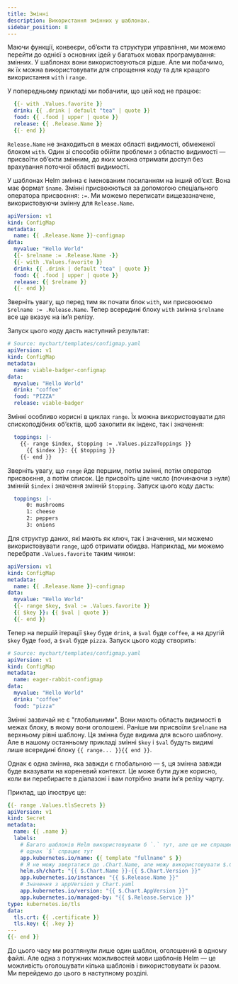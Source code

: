 ```yaml
---
title: Змінні
description: Використання змінних у шаблонах.
sidebar_position: 8
---
```


Маючи функції, конвеєри, обʼєкти та структури управління, ми можемо перейти до однієї з основних ідей у багатьох мовах програмування: змінних. У шаблонах вони використовуються рідше. Але ми побачимо, як їх можна використовувати для спрощення коду та для кращого використання `with` і `range`.

У попередньому прикладі ми побачили, що цей код не працює:

```yaml
  {{- with .Values.favorite }}
  drink: {{ .drink | default "tea" | quote }}
  food: {{ .food | upper | quote }}
  release: {{ .Release.Name }}
  {{- end }}
```

`Release.Name` не знаходиться в межах області видимості, обмеженої блоком `with`. Один зі способів обійти проблеми з областю видимості — присвоїти обʼєкти змінним, до яких можна отримати доступ без врахування поточної області видимості.

У шаблонах Helm змінна є іменованим посиланням на інший обʼєкт. Вона має формат `$name`. Змінні присвоюються за допомогою спеціального оператора присвоєння: `:=`. Ми можемо переписати вищезазначене, використовуючи змінну для `Release.Name`.

```yaml
apiVersion: v1
kind: ConfigMap
metadata:
  name: {{ .Release.Name }}-configmap
data:
  myvalue: "Hello World"
  {{- $relname := .Release.Name -}}
  {{- with .Values.favorite }}
  drink: {{ .drink | default "tea" | quote }}
  food: {{ .food | upper | quote }}
  release: {{ $relname }}
  {{- end }}
```

Зверніть увагу, що перед тим як почати блок `with`, ми присвоюємо `$relname := .Release.Name`. Тепер всередині блоку `with` змінна `$relname` все ще вказує на імʼя релізу.

Запуск цього коду дасть наступний результат:

```yaml
# Source: mychart/templates/configmap.yaml
apiVersion: v1
kind: ConfigMap
metadata:
  name: viable-badger-configmap
data:
  myvalue: "Hello World"
  drink: "coffee"
  food: "PIZZA"
  release: viable-badger
```

Змінні особливо корисні в циклах `range`. Їх можна використовувати для спископодібних обʼєктів, щоб захопити як індекс, так і значення:

```yaml
  toppings: |-
    {{- range $index, $topping := .Values.pizzaToppings }}
      {{ $index }}: {{ $topping }}
    {{- end }}
```

Зверніть увагу, що `range` йде першим, потім змінні, потім оператор присвоєння, а потім список. Це присвоїть ціле число (починаючи з нуля) змінній `$index` і значення змінній `$topping`. Запуск цього коду дасть:

```yaml
  toppings: |-
      0: mushrooms
      1: cheese
      2: peppers
      3: onions
```

Для структур даних, які мають як ключ, так і значення, ми можемо використовувати `range`, щоб отримати обидва. Наприклад, ми можемо перебрати `.Values.favorite` таким чином:

```yaml
apiVersion: v1
kind: ConfigMap
metadata:
  name: {{ .Release.Name }}-configmap
data:
  myvalue: "Hello World"
  {{- range $key, $val := .Values.favorite }}
  {{ $key }}: {{ $val | quote }}
  {{- end }}
```

Тепер на першій ітерації `$key` буде `drink`, а `$val` буде `coffee`, а на другій `$key` буде `food`, а `$val` буде `pizza`. Запуск цього коду створить:

```yaml
# Source: mychart/templates/configmap.yaml
apiVersion: v1
kind: ConfigMap
metadata:
  name: eager-rabbit-configmap
data:
  myvalue: "Hello World"
  drink: "coffee"
  food: "pizza"
```

Змінні зазвичай не є "глобальними". Вони мають область видимості в межах блоку, в якому вони оголошені. Раніше ми присвоїли `$relname` на верхньому рівні шаблону. Ця змінна буде видима для всього шаблону. Але в нашому останньому прикладі змінні `$key` і `$val` будуть видимі лише всередині блоку `{{ range... }}{{ end }}`.

Однак є одна змінна, яка завжди є глобальною — `$`, ця змінна завжди буде вказувати на кореневий контекст. Це може бути дуже корисно, коли ви перебираєте в діапазоні і вам потрібно знати імʼя релізу чарту.

Приклад, що ілюструє це:

```yaml
{{- range .Values.tlsSecrets }}
apiVersion: v1
kind: Secret
metadata:
  name: {{ .name }}
  labels:
    # Багато шаблонів Helm використовували б `.` тут, але це не спрацює,
    # однак `$` спрацює тут
    app.kubernetes.io/name: {{ template "fullname" $ }}
    # Я не можу звертатися до .Chart.Name, але можу використовувати $.Chart.Name
    helm.sh/chart: "{{ $.Chart.Name }}-{{ $.Chart.Version }}"
    app.kubernetes.io/instance: "{{ $.Release.Name }}"
    # Значення з appVersion у Chart.yaml
    app.kubernetes.io/version: "{{ $.Chart.AppVersion }}"
    app.kubernetes.io/managed-by: "{{ $.Release.Service }}"
type: kubernetes.io/tls
data:
  tls.crt: {{ .certificate }}
  tls.key: {{ .key }}
---
{{- end }}
```

До цього часу ми розглянули лише один шаблон, оголошений в одному файлі. Але одна з потужних можливостей мови шаблонів Helm — це можливість оголошувати кілька шаблонів і використовувати їх разом. Ми перейдемо до цього в наступному розділі.
